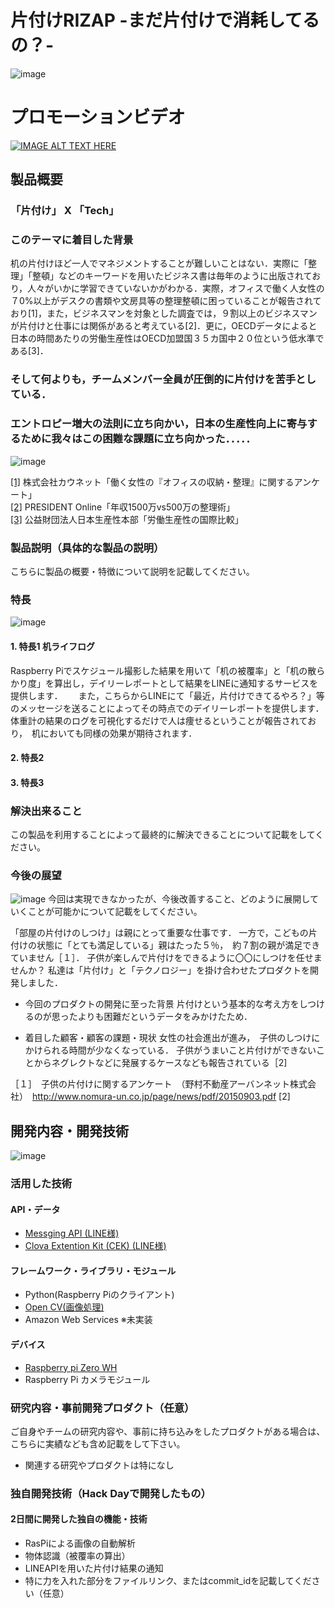 # 片付けRIZAP  -まだ片付けで消耗してるの？-
![image](https://user-images.githubusercontent.com/21073221/47261384-0760b380-d509-11e8-9e17-7ba1fab4ad18.png)

# プロモーションビデオ
[![IMAGE ALT TEXT HERE](https://user-images.githubusercontent.com/21073221/47262029-d340bf00-d517-11e8-99de-264e7d1e4a1a.png)](https://youtu.be/UL3A2Y659nU)
## 製品概要
### 「片付け」 X 「Tech」

### このテーマに着目した背景
机の片付けほど一人でマネジメントすることが難しいことはない．実際に「整理」「整頓」などのキーワードを用いたビジネス書は毎年のように出版されており，人々がいかに学習できていないかがわかる．実際，オフィスで働く人女性の７0%以上がデスクの書類や文房具等の整理整頓に困っていることが報告されており[1]，また，ビジネスマンを対象とした調査では，９割以上のビジネスマンが片付けと仕事には関係があると考えている[2]．更に，OECDデータによると日本の時間あたりの労働生産性はOECD加盟国３５カ国中２０位という低水準である[3]．  
### **そして何よりも，チームメンバー全員が圧倒的に片付けを苦手としている．**　
### **エントロピー増大の法則に立ち向かい，日本の生産性向上に寄与するために我々はこの困難な課題に立ち向かった．．．．．**　

![image](https://user-images.githubusercontent.com/21073221/47262239-d9d23500-d51d-11e8-8767-8f34a005bf81.png)



[[1]](http://www.watashimigaki.com/community/enquete/archives_000814) 株式会社カウネット「働く女性の『オフィスの収納・整理』に関するアンケート」    
[[2]](https://president.jp/articles/-/9462) PRESIDENT Online「年収1500万vs500万の整理術」  
[[3]](https://www.jpc-net.jp/intl_comparison/) 公益財団法人日本生産性本部「労働生産性の国際比較」　  　


### 製品説明（具体的な製品の説明）
こちらに製品の概要・特徴について説明を記載してください。

### 特長
![image](https://user-images.githubusercontent.com/21073221/47262430-c4600980-d523-11e8-82bc-f24bab95e403.png)

#### 1. 特長1 机ライフログ
Raspberry Piでスケジュール撮影した結果を用いて「机の被覆率」と「机の散らかり度」を算出し，デイリーレポートとして結果をLINEに通知するサービスを提供します．　　
また，こちらからLINEにて「最近，片付けできてるやろ？」等のメッセージを送ることによってその時点でのデイリーレポートを提供します．　　
体重計の結果のログを可視化するだけで人は痩せるということが報告されており，　机においても同様の効果が期待されます．

#### 2. 特長2

#### 3. 特長3

### 解決出来ること
この製品を利用することによって最終的に解決できることについて記載をしてください。

### 今後の展望
![image](https://user-images.githubusercontent.com/21073221/47256803-7fef5200-d4c0-11e8-9e7a-364dd6e5bfda.png)
今回は実現できなかったが、今後改善すること、どのように展開していくことが可能かについて記載をしてください。

「部屋の片付けのしつけ」は親にとって重要な仕事です．
一方で，こどもの片付けの状態に「とても満足している」親はたった５％，　約７割の親が満足できていません［１］．
子供が楽しんで片付けをできるように〇〇にしつけを任せませんか？
私達は「片付け」と「テクノロジー」を掛け合わせたプロダクトを開発しました．

- 今回のプロダクトの開発に至った背景
片付けという基本的な考え方をしつけるのが思ったよりも困難だというデータをみかけたため．

- 着目した顧客・顧客の課題・現状
女性の社会進出が進み，　子供のしつけにかけられる時間が少なくなっている．
子供がうまいこと片付けができないことからネグレクトなどに発展するケースなども報告されている［2]


［１］　子供の片付けに関するアンケート　（野村不動産アーバンネット株式会社）　http://www.nomura-un.co.jp/page/news/pdf/20150903.pdf
[2]


## 開発内容・開発技術
![image](https://user-images.githubusercontent.com/21073221/47256694-1753a580-d4bf-11e8-8d9a-6fc8924f095f.png)

### 活用した技術
#### API・データ
* [Messging API (LINE様)](https://developers.line.me/ja/services/messaging-api/)
* [Clova Extention Kit (CEK) (LINE様)](https://clova-developers.line.me/#/)

#### フレームワーク・ライブラリ・モジュール
* Python(Raspberry Piのクライアント)
* [Open CV(画像処理)](https://opencv.org/)
* Amazon Web Services ※未実装

#### デバイス
* [Raspberry pi Zero WH](https://www.raspberrypi.org/products/raspberry-pi-zero-w/)
* Raspberry Pi カメラモジュール

### 研究内容・事前開発プロダクト（任意）
ご自身やチームの研究内容や、事前に持ち込みをしたプロダクトがある場合は、こちらに実績なども含め記載をして下さい。

* 関連する研究やプロダクトは特になし

### 独自開発技術（Hack Dayで開発したもの）
#### 2日間に開発した独自の機能・技術
* RasPiによる画像の自動解析
* 物体認識（被覆率の算出）
* LINEAPIを用いた片付け結果の通知
* 特に力を入れた部分をファイルリンク、またはcommit_idを記載してください（任意）
